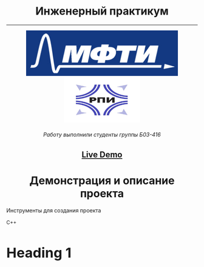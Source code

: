 <h1 align="center">Инженерный практикум</h1>

<hr>

<p align="center">
    <img src="logo.jpg" alt="logo" height="120" width="400"/>
    <img src="logo_2.jpg" alt="logo_2" height="120" width="200"/>
</p>

<h6 align="center">Работу выполнили студенты группы Б03-416</h6>

<h2 align="center"><a  href="https://solitairevue.firebaseapp.com">Live Demo</a></h2>

<h1 align="center">Демонстрация и описание проекта</h1>

<p>Инструменты для создания проекта</p>

<span style="font-size: 13px;"> C++</span>

<h1 style="font-size: 36px;">Heading 1</h1>
